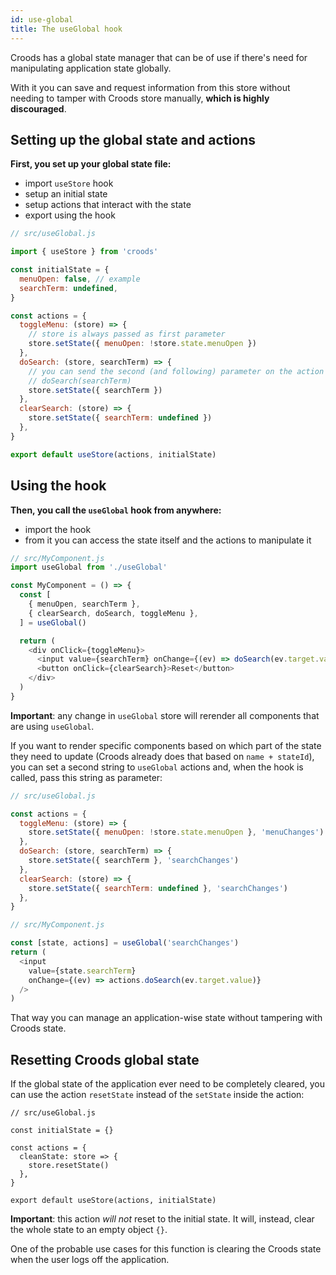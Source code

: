 ```yaml
---
id: use-global
title: The useGlobal hook
---
```


Croods has a global state manager that can be of use if there's need for manipulating application state globally.

With it you can save and request information from this store without needing to tamper with Croods store manually, **which is highly discouraged**.

## Setting up the global state and actions

**First, you set up your global state file:**

- import `useStore` hook
- setup an initial state
- setup actions that interact with the state
- export using the hook

```js
// src/useGlobal.js

import { useStore } from 'croods'

const initialState = {
  menuOpen: false, // example
  searchTerm: undefined,
}

const actions = {
  toggleMenu: (store) => {
    // store is always passed as first parameter
    store.setState({ menuOpen: !store.state.menuOpen })
  },
  doSearch: (store, searchTerm) => {
    // you can send the second (and following) parameter on the action function, eg:
    // doSearch(searchTerm)
    store.setState({ searchTerm })
  },
  clearSearch: (store) => {
    store.setState({ searchTerm: undefined })
  },
}

export default useStore(actions, initialState)
```

## Using the hook

**Then, you call the `useGlobal` hook from anywhere:**

- import the hook
- from it you can access the state itself and the actions to manipulate it

```js
// src/MyComponent.js
import useGlobal from './useGlobal'

const MyComponent = () => {
  const [
    { menuOpen, searchTerm },
    { clearSearch, doSearch, toggleMenu },
  ] = useGlobal()

  return (
    <div onClick={toggleMenu}>
      <input value={searchTerm} onChange={(ev) => doSearch(ev.target.value)} />
      <button onClick={clearSearch}>Reset</button>
    </div>
  )
}
```

**Important**: any change in `useGlobal` store will rerender all components that are using `useGlobal`.

If you want to render specific components based on which part of the state they need to update (Croods already does that based on `name + stateId`), you can set a second string to `useGlobal` actions and, when the hook is called, pass this string as parameter:

```js
// src/useGlobal.js

const actions = {
  toggleMenu: (store) => {
    store.setState({ menuOpen: !store.state.menuOpen }, 'menuChanges')
  },
  doSearch: (store, searchTerm) => {
    store.setState({ searchTerm }, 'searchChanges')
  },
  clearSearch: (store) => {
    store.setState({ searchTerm: undefined }, 'searchChanges')
  },
}
```

```js
// src/MyComponent.js

const [state, actions] = useGlobal('searchChanges')
return (
  <input
    value={state.searchTerm}
    onChange={(ev) => actions.doSearch(ev.target.value)}
  />
)
```

That way you can manage an application-wise state without tampering with Croods state.


## Resetting Croods global state

If the global state of the application ever need to be completely cleared, you can use the action `resetState` instead of the `setState` inside the action:

```tsx
// src/useGlobal.js

const initialState = {}

const actions = {
  cleanState: store => {
    store.resetState()
  },
}

export default useStore(actions, initialState)
```

**Important**: this action _will not_ reset to the initial state. It will, instead, clear the whole state to an empty object `{}`.

One of the probable use cases for this function is clearing the Croods state when the user logs off the application.